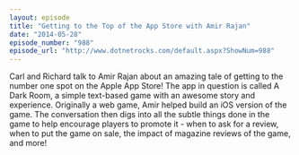 ```yaml
---
layout: episode
title: "Getting to the Top of the App Store with Amir Rajan"
date: "2014-05-28"
episode_number: "988"
episode_url: "http://www.dotnetrocks.com/default.aspx?ShowNum=988"
---
```


Carl and Richard talk to Amir Rajan about an amazing tale of getting to the number one spot on the Apple App Store! The app in question is called A Dark Room, a simple text-based game with an awesome story and experience. Originally a web game, Amir helped build an iOS version of the game. The conversation then digs into all the subtle things done in the game to help encourage players to promote it - when to ask for a review, when to put the game on sale, the impact of magazine reviews of the game, and more!
